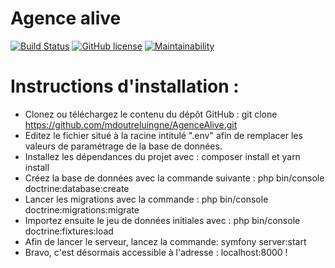 # Agence alive

[![Build Status](https://travis-ci.com/mdoutreluingne/AgenceAlive.svg?branch=master)](https://travis-ci.com/mdoutreluingne/AgenceAlive)
[![GitHub license](https://img.shields.io/github/license/mdoutreluingne/AgenceAlive)](https://github.com/mdoutreluingne/AgenceAlive/blob/master/LICENSE)
[![Maintainability](https://api.codeclimate.com/v1/badges/a72f6316de51b3bbfae9/maintainability)](https://codeclimate.com/github/mdoutreluingne/AgenceAlive/maintainability)


# Instructions d'installation :
+ Clonez ou téléchargez le contenu du dépôt GitHub : git clone https://github.com/mdoutreluingne/AgenceAlive.git
+ Editez le fichier situé à la racine intitulé ".env" afin de remplacer les valeurs de paramétrage de la base de données.
+ Installez les dépendances du projet avec : composer install et yarn install
+ Créez la base de données avec la commande suivante : php bin/console doctrine:database:create
+ Lancer les migrations avec la commande : php bin/console doctrine:migrations:migrate
+ Importez ensuite le jeu de données initiales avec : php bin/console doctrine:fixtures:load
+ Afin de lancer le serveur, lancez la commande: symfony server:start
+ Bravo, c'est désormais accessible à l'adresse : localhost:8000 !
